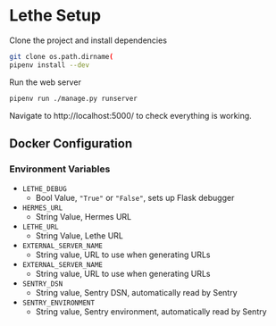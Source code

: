 # Lethe Setup
Clone the project and install dependencies
```bash
git clone os.path.dirname(
pipenv install --dev
```

Run the web server
```bash
pipenv run ./manage.py runserver
```
Navigate to http://localhost:5000/ to check everything is working.

## Docker Configuration

### Environment Variables

- `LETHE_DEBUG`
  - Bool Value, `"True"` or `"False"`, sets up Flask debugger
- `HERMES_URL`
  - String Value, Hermes URL
- `LETHE_URL`
  - String Value, Lethe URL
- `EXTERNAL_SERVER_NAME`
  - String value, URL to use when generating URLs
- `EXTERNAL_SERVER_NAME`
  - String value, URL to use when generating URLs
- `SENTRY_DSN`
  - String value, Sentry DSN, automatically read by Sentry
- `SENTRY_ENVIRONMENT`
  - String value, Sentry environment, automatically read by Sentry
